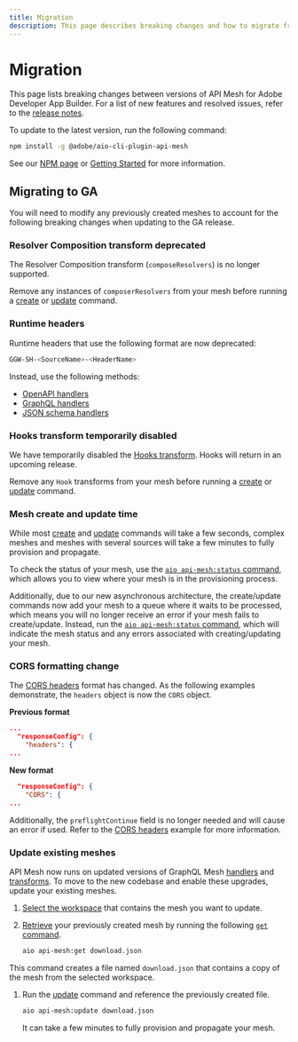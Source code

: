 ```yaml
---
title: Migration
description: This page describes breaking changes and how to migrate from one version of API Mesh for Adobe Developer App Builder to another.
---
```


# Migration

This page lists breaking changes between versions of API Mesh for Adobe Developer App Builder. For a list of new features and resolved issues, refer to the [release notes](release-notes.md).

To update to the latest version, run the following command:

```bash
npm install -g @adobe/aio-cli-plugin-api-mesh
```

See our [NPM page](https://www.npmjs.com/package/@adobe/aio-cli-plugin-api-mesh) or [Getting Started](getting-started.md#configure-your-environment) for more information.

## Migrating to GA

You will need to modify any previously created meshes to account for the following breaking changes when updating to the GA release.

### Resolver Composition transform deprecated

The Resolver Composition transform (`composeResolvers`) is no longer supported.

Remove any instances of `composerResolvers` from your mesh before running a [create](command-reference.md#aio-api-meshcreate) or [update](command-reference.md#aio-api-meshupdate) command.

### Runtime headers

Runtime headers that use the following format are now deprecated:

```bash
GGW-SH-<SourceName>-<HeaderName>
```

Instead, use the following methods:

-  [OpenAPI handlers](../reference/handlers/openapi.md#dynamic-header-values)
-  [GraphQL handlers](../reference/handlers/graphql.md#dynamic-header-values)
-  [JSON schema handlers](../reference/handlers/json-schema.md#dynamic-header-values)

### Hooks transform temporarily disabled

We have temporarily disabled the [Hooks transform](hooks.md). Hooks will return in an upcoming release.

Remove any `Hook` transforms from your mesh before running a [create](command-reference.md#aio-api-meshcreate) or [update](command-reference.md#aio-api-meshupdate) command.

### Mesh create and update time

While most [create](command-reference.md#aio-api-meshcreate) and [update](command-reference.md#aio-api-meshupdate) commands will take a few seconds, complex meshes and meshes with several sources will take a few minutes to fully provision and propagate.

To check the status of your mesh, use the [`aio api-mesh:status` command](command-reference.md#aio-api-meshstatus), which allows you to view where your mesh is in the provisioning process.

Additionally, due to our new asynchronous architecture, the create/update commands now add your mesh to a queue where it waits to be processed, which means you will no longer receive an error if your mesh fails to create/update. Instead, run the [`aio api-mesh:status` command](command-reference.md#aio-api-meshstatus), which will indicate the mesh status and any errors associated with creating/updating your mesh.

### CORS formatting change

The [CORS headers](headers.md#cors-headers) format has changed. As the following examples demonstrate, the `headers` object is now the `CORS` object.

**Previous format**

```json
...
  "responseConfig": {
    "headers": {
...
```

**New format**

```json
  "responseConfig": {
    "CORS": {
...
```

Additionally, the `preflightContinue` field is no longer needed and will cause an error if used. Refer to the [CORS headers](headers.md#cors-headers) example for more information.

### Update existing meshes

API Mesh now runs on updated versions of GraphQL Mesh [handlers](source-handlers.md) and [transforms](transforms.md). To move to the new codebase and enable these upgrades, update your existing meshes.

1. [Select the workspace](create-mesh.md#select-a-project-or-workspace) that contains the mesh you want to update.

1. [Retrieve](create-mesh.md#retrieve-a-previously-created-meshid) your previously created mesh by running the following [`get` command](command-reference.md#aio-api-meshget).

    ```bash
    aio api-mesh:get download.json
    ```

  This command creates a file named `download.json` that contains a copy of the mesh from the selected workspace.

1. Run the [update](create-mesh.md#update-an-existing-mesh) command and reference the previously created file.

    ```bash
    aio api-mesh:update download.json
    ```

    It can take a few minutes to fully provision and propagate your mesh.
